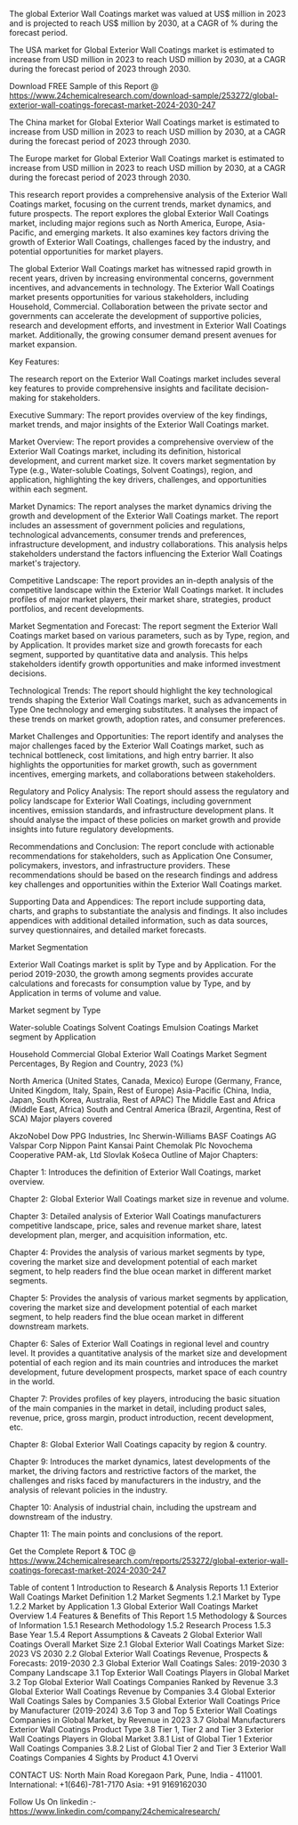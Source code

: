 The global Exterior Wall Coatings market was valued at US$ million in 2023 and is projected to reach US$ million by 2030, at a CAGR of % during the forecast period.

The USA market for Global Exterior Wall Coatings market is estimated to increase from USD million in 2023 to reach USD million by 2030, at a CAGR during the forecast period of 2023 through 2030.

Download FREE Sample of this Report @ https://www.24chemicalresearch.com/download-sample/253272/global-exterior-wall-coatings-forecast-market-2024-2030-247

The China market for Global Exterior Wall Coatings market is estimated to increase from USD million in 2023 to reach USD million by 2030, at a CAGR during the forecast period of 2023 through 2030.

The Europe market for Global Exterior Wall Coatings market is estimated to increase from USD million in 2023 to reach USD million by 2030, at a CAGR during the forecast period of 2023 through 2030.

This research report provides a comprehensive analysis of the Exterior Wall Coatings market, focusing on the current trends, market dynamics, and future prospects. The report explores the global Exterior Wall Coatings market, including major regions such as North America, Europe, Asia-Pacific, and emerging markets. It also examines key factors driving the growth of Exterior Wall Coatings, challenges faced by the industry, and potential opportunities for market players.

The global Exterior Wall Coatings market has witnessed rapid growth in recent years, driven by increasing environmental concerns, government incentives, and advancements in technology. The Exterior Wall Coatings market presents opportunities for various stakeholders, including Household, Commercial. Collaboration between the private sector and governments can accelerate the development of supportive policies, research and development efforts, and investment in Exterior Wall Coatings market. Additionally, the growing consumer demand present avenues for market expansion.

Key Features:

The research report on the Exterior Wall Coatings market includes several key features to provide comprehensive insights and facilitate decision-making for stakeholders.

Executive Summary: The report provides overview of the key findings, market trends, and major insights of the Exterior Wall Coatings market.

Market Overview: The report provides a comprehensive overview of the Exterior Wall Coatings market, including its definition, historical development, and current market size. It covers market segmentation by Type (e.g., Water-soluble Coatings, Solvent Coatings), region, and application, highlighting the key drivers, challenges, and opportunities within each segment.

Market Dynamics: The report analyses the market dynamics driving the growth and development of the Exterior Wall Coatings market. The report includes an assessment of government policies and regulations, technological advancements, consumer trends and preferences, infrastructure development, and industry collaborations. This analysis helps stakeholders understand the factors influencing the Exterior Wall Coatings market's trajectory.

Competitive Landscape: The report provides an in-depth analysis of the competitive landscape within the Exterior Wall Coatings market. It includes profiles of major market players, their market share, strategies, product portfolios, and recent developments.

Market Segmentation and Forecast: The report segment the Exterior Wall Coatings market based on various parameters, such as by Type, region, and by Application. It provides market size and growth forecasts for each segment, supported by quantitative data and analysis. This helps stakeholders identify growth opportunities and make informed investment decisions.

Technological Trends: The report should highlight the key technological trends shaping the Exterior Wall Coatings market, such as advancements in Type One technology and emerging substitutes. It analyses the impact of these trends on market growth, adoption rates, and consumer preferences.

Market Challenges and Opportunities: The report identify and analyses the major challenges faced by the Exterior Wall Coatings market, such as technical bottleneck, cost limitations, and high entry barrier. It also highlights the opportunities for market growth, such as government incentives, emerging markets, and collaborations between stakeholders.

Regulatory and Policy Analysis: The report should assess the regulatory and policy landscape for Exterior Wall Coatings, including government incentives, emission standards, and infrastructure development plans. It should analyse the impact of these policies on market growth and provide insights into future regulatory developments.

Recommendations and Conclusion: The report conclude with actionable recommendations for stakeholders, such as Application One Consumer, policymakers, investors, and infrastructure providers. These recommendations should be based on the research findings and address key challenges and opportunities within the Exterior Wall Coatings market.

Supporting Data and Appendices: The report include supporting data, charts, and graphs to substantiate the analysis and findings. It also includes appendices with additional detailed information, such as data sources, survey questionnaires, and detailed market forecasts.

Market Segmentation

Exterior Wall Coatings market is split by Type and by Application. For the period 2019-2030, the growth among segments provides accurate calculations and forecasts for consumption value by Type, and by Application in terms of volume and value.

Market segment by Type

Water-soluble Coatings
Solvent Coatings
Emulsion Coatings
Market segment by Application

Household
Commercial
Global Exterior Wall Coatings Market Segment Percentages, By Region and Country, 2023 (%)

North America (United States, Canada, Mexico)
Europe (Germany, France, United Kingdom, Italy, Spain, Rest of Europe)
Asia-Pacific (China, India, Japan, South Korea, Australia, Rest of APAC)
The Middle East and Africa (Middle East, Africa)
South and Central America (Brazil, Argentina, Rest of SCA)
Major players covered

AkzoNobel
Dow
PPG Industries, Inc
Sherwin-Williams
BASF Coatings AG
Valspar Corp
Nippon Paint
Kansai Paint
Chemolak Plc
Novochema Cooperative
PAM-ak, Ltd
Slovlak Košeca
Outline of Major Chapters:

Chapter 1: Introduces the definition of Exterior Wall Coatings, market overview.

Chapter 2: Global Exterior Wall Coatings market size in revenue and volume.

Chapter 3: Detailed analysis of Exterior Wall Coatings manufacturers competitive landscape, price, sales and revenue market share, latest development plan, merger, and acquisition information, etc.

Chapter 4: Provides the analysis of various market segments by type, covering the market size and development potential of each market segment, to help readers find the blue ocean market in different market segments.

Chapter 5: Provides the analysis of various market segments by application, covering the market size and development potential of each market segment, to help readers find the blue ocean market in different downstream markets.

Chapter 6: Sales of Exterior Wall Coatings in regional level and country level. It provides a quantitative analysis of the market size and development potential of each region and its main countries and introduces the market development, future development prospects, market space of each country in the world.

Chapter 7: Provides profiles of key players, introducing the basic situation of the main companies in the market in detail, including product sales, revenue, price, gross margin, product introduction, recent development, etc.

Chapter 8: Global Exterior Wall Coatings capacity by region & country.

Chapter 9: Introduces the market dynamics, latest developments of the market, the driving factors and restrictive factors of the market, the challenges and risks faced by manufacturers in the industry, and the analysis of relevant policies in the industry.

Chapter 10: Analysis of industrial chain, including the upstream and downstream of the industry.

Chapter 11: The main points and conclusions of the report.

Get the Complete Report & TOC @ https://www.24chemicalresearch.com/reports/253272/global-exterior-wall-coatings-forecast-market-2024-2030-247

Table of content
1 Introduction to Research & Analysis Reports
1.1 Exterior Wall Coatings Market Definition
1.2 Market Segments
1.2.1 Market by Type
1.2.2 Market by Application
1.3 Global Exterior Wall Coatings Market Overview
1.4 Features & Benefits of This Report
1.5 Methodology & Sources of Information
1.5.1 Research Methodology
1.5.2 Research Process
1.5.3 Base Year
1.5.4 Report Assumptions & Caveats
2 Global Exterior Wall Coatings Overall Market Size
2.1 Global Exterior Wall Coatings Market Size: 2023 VS 2030
2.2 Global Exterior Wall Coatings Revenue, Prospects & Forecasts: 2019-2030
2.3 Global Exterior Wall Coatings Sales: 2019-2030
3 Company Landscape
3.1 Top Exterior Wall Coatings Players in Global Market
3.2 Top Global Exterior Wall Coatings Companies Ranked by Revenue
3.3 Global Exterior Wall Coatings Revenue by Companies
3.4 Global Exterior Wall Coatings Sales by Companies
3.5 Global Exterior Wall Coatings Price by Manufacturer (2019-2024)
3.6 Top 3 and Top 5 Exterior Wall Coatings Companies in Global Market, by Revenue in 2023
3.7 Global Manufacturers Exterior Wall Coatings Product Type
3.8 Tier 1, Tier 2 and Tier 3 Exterior Wall Coatings Players in Global Market
3.8.1 List of Global Tier 1 Exterior Wall Coatings Companies
3.8.2 List of Global Tier 2 and Tier 3 Exterior Wall Coatings Companies
4 Sights by Product
4.1 Overvi

CONTACT US:
North Main Road Koregaon Park, Pune, India - 411001.
International: +1(646)-781-7170
Asia: +91 9169162030

Follow Us On linkedin :- https://www.linkedin.com/company/24chemicalresearch/
